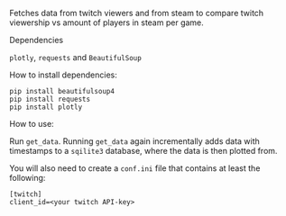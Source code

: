 Fetches data from twitch viewers and from steam to compare twitch viewership vs amount of players in steam per game.

Dependencies

`plotly`, `requests` and `BeautifulSoup`

How to install dependencies:

```
pip install beautifulsoup4
pip install requests
pip install plotly
```

How to use:

Run `get_data`. Running `get_data` again incrementally adds data with timestamps to a `sqilite3` database, where the data is then plotted from.

You will also need to create a `conf.ini` file that contains at least the following:
```
[twitch]
client_id=<your twitch API-key>
```
